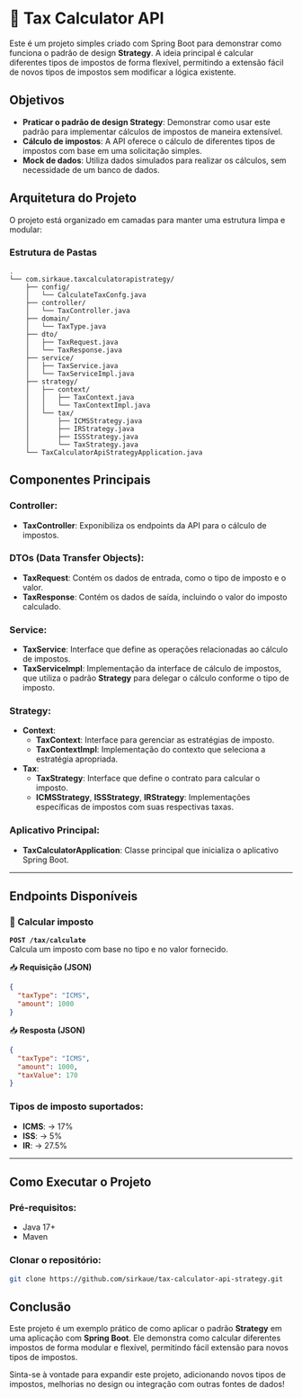 # 🧾 Tax Calculator API

Este é um projeto simples criado com Spring Boot para demonstrar como funciona o padrão de design **Strategy**. A ideia principal é calcular diferentes tipos de impostos de forma flexível, permitindo a extensão fácil de novos tipos de impostos sem modificar a lógica existente.

## Objetivos

- **Praticar o padrão de design Strategy**: Demonstrar como usar este padrão para implementar cálculos de impostos de maneira extensível.
- **Cálculo de impostos**: A API oferece o cálculo de diferentes tipos de impostos com base em uma solicitação simples.
- **Mock de dados**: Utiliza dados simulados para realizar os cálculos, sem necessidade de um banco de dados.

## Arquitetura do Projeto

O projeto está organizado em camadas para manter uma estrutura limpa e modular:

### Estrutura de Pastas
```plaintext
.
└── com.sirkaue.taxcalculatorapistrategy/
    ├── config/
    │   └── CalculateTaxConfg.java
    ├── controller/
    │   └── TaxController.java
    ├── domain/
    │   └── TaxType.java
    ├── dto/
    │   ├── TaxRequest.java
    │   └── TaxResponse.java
    ├── service/
    │   ├── TaxService.java
    │   └── TaxServiceImpl.java
    ├── strategy/
    │   ├── context/
    │   │   ├── TaxContext.java
    │   │   └── TaxContextImpl.java
    │   └── tax/
    │       ├── ICMSStrategy.java
    │       ├── IRStrategy.java
    │       ├── ISSStrategy.java
    │       └── TaxStrategy.java
    └── TaxCalculatorApiStrategyApplication.java
```

## Componentes Principais

### Controller:
- **TaxController**: Exponibiliza os endpoints da API para o cálculo de impostos.

### DTOs (Data Transfer Objects):
- **TaxRequest**: Contém os dados de entrada, como o tipo de imposto e o valor.
- **TaxResponse**: Contém os dados de saída, incluindo o valor do imposto calculado.

### Service:
- **TaxService**: Interface que define as operações relacionadas ao cálculo de impostos.
- **TaxServiceImpl**: Implementação da interface de cálculo de impostos, que utiliza o padrão **Strategy** para delegar o cálculo conforme o tipo de imposto.

### Strategy:
- **Context**:
    - **TaxContext**: Interface para gerenciar as estratégias de imposto.
    - **TaxContextImpl**: Implementação do contexto que seleciona a estratégia apropriada.
- **Tax**:
    - **TaxStrategy**: Interface que define o contrato para calcular o imposto.
    - **ICMSStrategy**, **ISSStrategy**, **IRStrategy**: Implementações específicas de impostos com suas respectivas taxas.

### Aplicativo Principal:
- **TaxCalculatorApplication**: Classe principal que inicializa o aplicativo Spring Boot.

---

## Endpoints Disponíveis

### 📌 Calcular imposto
**`POST /tax/calculate`**  
Calcula um imposto com base no tipo e no valor fornecido.

📥 **Requisição (JSON)**
```json
{
  "taxType": "ICMS",
  "amount": 1000
}
```
📥 **Resposta (JSON)**
```json
{
  "taxType": "ICMS",
  "amount": 1000,
  "taxValue": 170
}
```

### Tipos de imposto suportados:
- **ICMS**: → 17%
- **ISS**: → 5%
- **IR**: → 27.5%

---

## Como Executar o Projeto

### Pré-requisitos:
- Java 17+
- Maven

### Clonar o repositório:
```bash
git clone https://github.com/sirkaue/tax-calculator-api-strategy.git
```

## Conclusão

Este projeto é um exemplo prático de como aplicar o padrão **Strategy** em uma aplicação com **Spring Boot**. Ele demonstra como calcular diferentes impostos de forma modular e flexível, permitindo fácil extensão para novos tipos de impostos.

Sinta-se à vontade para expandir este projeto, adicionando novos tipos de impostos, melhorias no design ou integração com outras fontes de dados!
